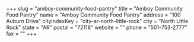 +++
slug = "amboy-community-food-pantry"
title = "Amboy Community Food Pantry"
name = "Amboy Community Food Pantry"
address = "100 Auburn Drive"
cityIndexKey = "city-ar-north-little-rock"
city = "North Little Rock"
state = "AR"
postal = "72118"
website = ""
phone = "501-753-2777"
fax = ""
+++
